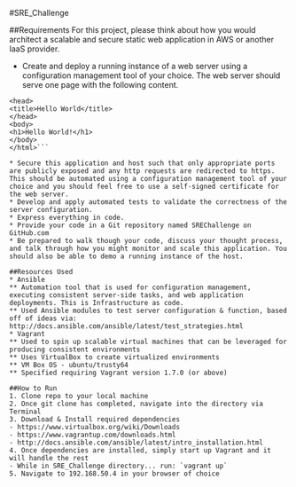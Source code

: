 #SRE_Challenge

##Requirements
For this project, please think about how you would architect a scalable and secure static web application in AWS or another IaaS provider.

* Create and deploy a running instance of a web server using a configuration management tool of your choice. The web server should serve one page with the following content.

```<html>
<head>
<title>Hello World</title>
</head>
<body>
<h1>Hello World!</h1>
</body>
</html>```

* Secure this application and host such that only appropriate ports are publicly exposed and any http requests are redirected to https. This should be automated using a configuration management tool of your choice and you should feel free to use a self-signed certificate for the web server.
* Develop and apply automated tests to validate the correctness of the server configuration.
* Express everything in code.
* Provide your code in a Git repository named SREChallenge on GitHub.com
* Be prepared to walk though your code, discuss your thought process, and talk through how you might monitor and scale this application. You should also be able to demo a running instance of the host.

##Resources Used
* Ansible
** Automation tool that is used for configuration management, executing consistent server-side tasks, and web application deployments. This is Infrastructure as code.
** Used Ansible modules to test server configuration & function, based off of ideas via: http://docs.ansible.com/ansible/latest/test_strategies.html 
* Vagrant
** Used to spin up scalable virtual machines that can be leveraged for producing consistent environments
** Uses VirtualBox to create virtualized environments
** VM Box OS - ubuntu/trusty64
** Specified requiring Vagrant version 1.7.0 (or above)

##How to Run
1. Clone repo to your local machine
2. Once git clone has completed, navigate into the directory via Terminal
3. Download & Install required dependencies
- https://www.virtualbox.org/wiki/Downloads
- https://www.vagrantup.com/downloads.html
- http://docs.ansible.com/ansible/latest/intro_installation.html
4. Once dependencies are installed, simply start up Vagrant and it will handle the rest
- While in SRE_Challenge directory... run: `vagrant up`
5. Navigate to 192.168.50.4 in your browser of choice
